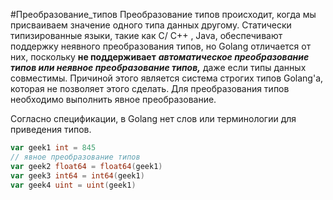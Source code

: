 #Преобразование_типов
Преобразование типов происходит, когда мы присваиваем значение одного типа данных другому. Статически типизированные языки, такие как C/ C++ , Java, обеспечивают поддержку неявного преобразования типов, но Golang отличается от них, поскольку **не поддерживает** _**автоматическое преобразование типов или неявное преобразование типов,**_ даже если типы данных совместимы. Причиной этого является система строгих типов Golang'a, которая не позволяет этого сделать. Для преобразования типов необходимо выполнить явное преобразование.  

Согласно спецификации, в Golang нет слов или терминологии для приведения типов.

```go
var geek1 int = 845 
// явное преобразование типов 
var geek2 float64 = float64(geek1) 
var geek3 int64 = int64(geek1) 
var geek4 uint = uint(geek1)
```